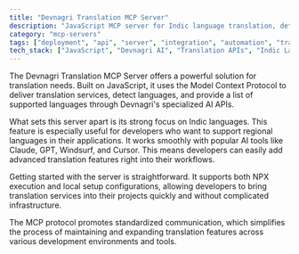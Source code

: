 ```yaml
---
title: "Devnagri Translation MCP Server"
description: "JavaScript MCP server for Indic language translation, detection, and language listing via Devnagri AI APIs."
category: "mcp-servers"
tags: ["deployment", "api", "server", "integration", "automation", "translation", "Indic languages", "AI tools"]
tech_stack: ["JavaScript", "Devnagri AI", "Translation APIs", "Indic Languages", "MCP Protocol", "Claude", "GPT", "Windsurf", "Cursor"]
---
```


The Devnagri Translation MCP Server offers a powerful solution for translation needs. Built on JavaScript, it uses the Model Context Protocol to deliver translation services, detect languages, and provide a list of supported languages through Devnagri's specialized AI APIs.

What sets this server apart is its strong focus on Indic languages. This feature is especially useful for developers who want to support regional languages in their applications. It works smoothly with popular AI tools like Claude, GPT, Windsurf, and Cursor. This means developers can easily add advanced translation features right into their workflows.

Getting started with the server is straightforward. It supports both NPX execution and local setup configurations, allowing developers to bring translation services into their projects quickly and without complicated infrastructure. 

The MCP protocol promotes standardized communication, which simplifies the process of maintaining and expanding translation features across various development environments and tools.